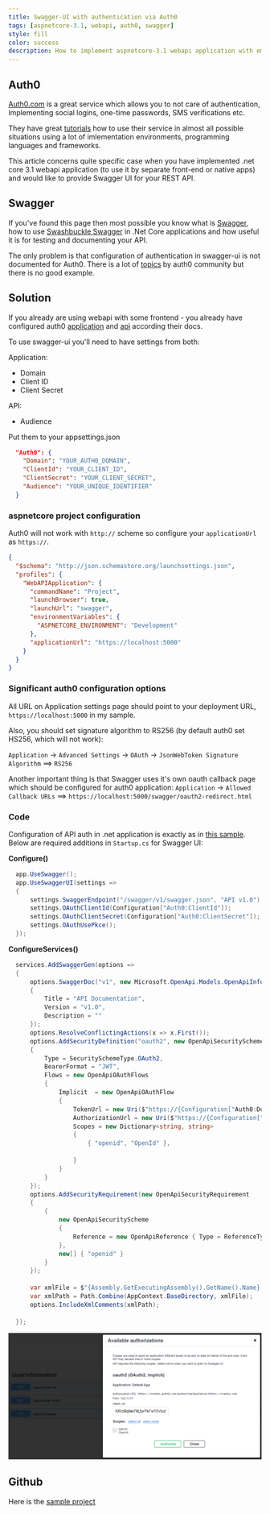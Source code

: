 ```yaml
---
title: Swagger-UI with authentication via Auth0
tags: [aspnetcore-3.1, webapi, auth0, swagger]
style: fill
color: success
description: How to implement aspnetcore-3.1 webapi application with embedded swagger-ui using auth0.com authentication
---
```


## Auth0

[Auth0.com](https://auth0.com) is a great service which allows you to not care of authentication, implementing social logins, one-time passwords, SMS verifications etc.

They have great [tutorials](https://auth0.com/docs) how to use their service in almost all possible situations using a lot of imlementation environments, programming languages and frameworks.

This article concerns quite specific case when you have implemented .net core 3.1 webapi application (to use it by separate front-end or native apps) and would like to provide Swagger UI for your REST API.

## Swagger

If you've found this page then most possible you know what is [Swagger](http://swagger.io), how to use [Swashbuckle Swagger](https://docs.microsoft.com/en-us/aspnet/core/tutorials/getting-started-with-swashbuckle?view=aspnetcore-3.1) in .Net Core applications and how useful it is for testing and documenting your API.

The only problem is that configuration of authentication in swagger-ui is not documented for Auth0. There is a lot of [topics](https://community.auth0.com/search?q=swagger) by auth0 community but there is no good example.

## Solution

If you already are using webapi with some frontend - you already have configured auth0 [application](https://auth0.com/docs/quickstart/spa/vanillajs#configure-auth0) and [api](https://auth0.com/docs/quickstart/backend/aspnet-core-webapi#configure-auth0-apis) according their docs.

To use swagger-ui you'll need to have settings from both:

Application:
* Domain
* Client ID
* Client Secret

API: 
  * Audience

Put them to your appsettings.json

```json
  "Auth0": {
    "Domain": "YOUR_AUTH0_DOMAIN",
    "ClientId": "YOUR_CLIENT_ID",
    "ClientSecret": "YOUR_CLIENT_SECRET",
    "Audience": "YOUR_UNIQUE_IDENTIFIER"
  }
```

### aspnetcore project configuration

Auth0 will not work with `http://` scheme so configure your `applicationUrl` as `https://`. 

```json
{
  "$schema": "http://json.schemastore.org/launchsettings.json",
  "profiles": {
    "WebAPIApplication": {
      "commandName": "Project",
      "launchBrowser": true,
      "launchUrl": "swagger",
      "environmentVariables": {
        "ASPNETCORE_ENVIRONMENT": "Development"
      },
      "applicationUrl": "https://localhost:5000"
    }
  }
}
```

### Significant auth0 configuration options


All URL on Application settings page should point to your deployment URL, `https://localhost:5000` in my sample.


Also, you should set signature algorithm to RS256 (by default auth0 set HS256, which will not work):

`Application` -> `Advanced Settings` -> `OAuth` -> `JsonWebToken Signature Algorithm` ==> `RS256`


Another important thing is that Swagger uses it's own oauth callback page which should be configured for auth0 application:
`Application` -> `Allowed Callback URLs` ==> `https://localhost:5000/swagger/oauth2-redirect.html`


### Code


Configuration of API auth in .net application is exactly as in [this sample](https://auth0.com/docs/quickstart/backend/aspnet-core-webapi). Below are required additions in `Startup.cs` for Swagger UI:

**Configure()**
```c# 
  app.UseSwagger();
  app.UseSwaggerUI(settings =>
  {
      settings.SwaggerEndpoint("/swagger/v1/swagger.json", "API v1.0");
      settings.OAuthClientId(Configuration["Auth0:ClientId"]);
      settings.OAuthClientSecret(Configuration["Auth0:ClientSecret"]);
      settings.OAuthUsePkce();
  });
```

**ConfigureServices()**
```c# 
  services.AddSwaggerGen(options =>
  {
      options.SwaggerDoc("v1", new Microsoft.OpenApi.Models.OpenApiInfo
      {
          Title = "API Documentation",
          Version = "v1.0",
          Description = ""
      });
      options.ResolveConflictingActions(x => x.First());
      options.AddSecurityDefinition("oauth2", new OpenApiSecurityScheme
      {
          Type = SecuritySchemeType.OAuth2,
          BearerFormat = "JWT",
          Flows = new OpenApiOAuthFlows
          {
              Implicit  = new OpenApiOAuthFlow
              {
                  TokenUrl = new Uri($"https://{Configuration["Auth0:Domain"]}/oauth/token"),
                  AuthorizationUrl = new Uri($"https://{Configuration["Auth0:Domain"]}/authorize?audience={Configuration["Auth0:Audience"]}"),
                  Scopes = new Dictionary<string, string>
                  {
                      { "openid", "OpenId" },
                  
                  }
              }
          }
      });
      options.AddSecurityRequirement(new OpenApiSecurityRequirement
      {
          {
              new OpenApiSecurityScheme
              {
                  Reference = new OpenApiReference { Type = ReferenceType.SecurityScheme, Id = "oauth2" }
              },
              new[] { "openid" }
          }
      });

      var xmlFile = $"{Assembly.GetExecutingAssembly().GetName().Name}.xml";
      var xmlPath = Path.Combine(AppContext.BaseDirectory, xmlFile);
      options.IncludeXmlComments(xmlPath);

  });
```

![](/assets/img/auth0-swagger.png)

## Github

Here is the [sample project](https://github.com/nredko/auth0-aspnetcore-webapi-samples/tree/master/Samples/user-info-swagger)

